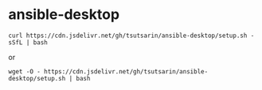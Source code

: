 # ansible-desktop

`curl https://cdn.jsdelivr.net/gh/tsutsarin/ansible-desktop/setup.sh -sSfL | bash`

or

`wget -O - https://cdn.jsdelivr.net/gh/tsutsarin/ansible-desktop/setup.sh | bash`
